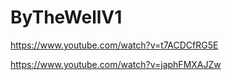 # ByTheWellV1

https://www.youtube.com/watch?v=t7ACDCfRG5E

https://www.youtube.com/watch?v=japhFMXAJZw
